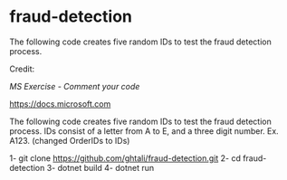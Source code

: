 # fraud-detection
The following code creates five random IDs to test the fraud detection process.

Credit:

*MS Exercise - Comment your code*

https://docs.microsoft.com

  The following code creates five random IDs
  to test the fraud detection process. IDs 
  consist of a letter from A to E, and a three
  digit number. Ex. A123. (changed OrderIDs to IDs)
  
  1- git clone https://github.com/ghtali/fraud-detection.git
  2- cd fraud-detection
  3- dotnet build
  4- dotnet run
